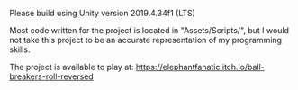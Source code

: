 Please build using Unity version 2019.4.34f1 (LTS)

Most code written for the project is located in "Assets/Scripts/", but I would not take this project to be an accurate representation of my programming skills.

The project is available to play at: https://elephantfanatic.itch.io/ball-breakers-roll-reversed
